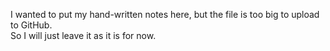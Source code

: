 I wanted to put my hand-written notes here, but the file is too big to upload to GitHub. \
So I will just leave it as it is for now.